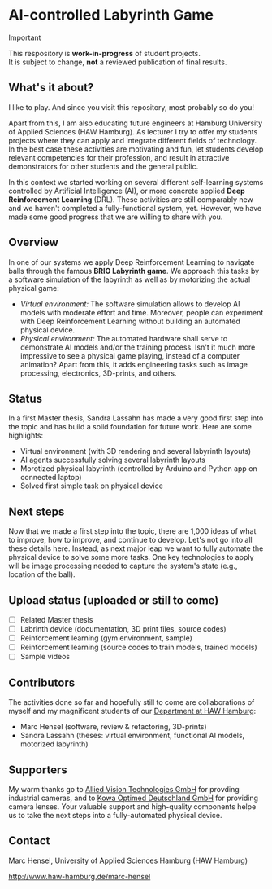 # AI-controlled Labyrinth Game

> [!IMPORTANT]
> This respository is __work-in-progress__ of student projects.<br>
> It is subject to change, __not__ a reviewed publication of final results.

## What's it about?
I like to play. And since you visit this repository, most probably so do you!

Apart from this, I am also educating future engineers at Hamburg University of Applied Sciences (HAW Hamburg). As lecturer I try to offer my students projects where they can apply and integrate different fields of technology. In the best case these activities are motivating and fun, let students develop relevant competencies for their profession, and result in attractive demonstrators for other students and the general public.

In this context we started working on several different self-learning systems controlled by Artificial Intelligence (AI), or more concrete applied __Deep Reinforcement Learning__ (DRL). These activities are still comparably new and we haven't completed a fully-functional system, yet. However, we have made some good progress that we are willing to share with you.

## Overview
In one of our systems we apply Deep Reinforcement Learning to navigate balls through the famous __BRIO Labyrinth game__. We approach this tasks by a software simulation of the labyrinth as well as by motorizing the actual physical game:

- _Virtual environment:_ The software simulation allows to develop AI models with moderate effort and time. Moreover, people can experiment with Deep Reinforcement Learning without building an automated physical device.
- _Physical environment:_ The automated hardware shall serve to demonstrate AI models and/or the training process. Isn't it much more impressive to see a physical game playing, instead of a computer animation? Apart from this, it adds engineering tasks such as image processing, electronics, 3D-prints, and others.

## Status
In a first Master thesis, Sandra Lassahn has made a very good first step into the topic and has build a solid foundation for future work. Here are some highlights:

- Virtual environment (with 3D rendering and several labyrinth layouts)
- AI agents successfully solving several labyrinth layouts
- Morotized physical labyrinth (controlled by Arduino and Python app on connected laptop)
- Solved first simple task on physical device 

## Next steps
Now that we made a first step into the topic, there are 1,000 ideas of what to improve, how to improve, and continue to develop. Let's not go into all these details here. Instead, as next major leap we want to fully automate the physical device to solve some more tasks. One key technologies to apply will be image processing needed to capture the system's state (e.g., location of the ball).

## Upload status (uploaded or still to come)
- [ ] Related Master thesis
- [ ] Labrinth device (documentation, 3D print files, source codes)
- [ ] Reinforcement learning (gym environment, sample)
- [ ] Reinforcement learning (source codes to train models, trained models)
- [ ] Sample videos

## Contributors
The activities done so far and hopefully still to come are collaborations of myself and my magnificent students of our [Department at HAW Hamburg](https://www.haw-hamburg.de/hochschule/technik-und-informatik/departments/informations-und-elektrotechnik/studium/studiengaenge/):

- Marc Hensel (software, review & refactoring, 3D-prints)
- Sandra Lassahn (theses: virtual environment, functional AI models, motorized labyrinth)

## Supporters
My warm thanks go to [Allied Vision Technologies GmbH](https://www.alliedvision.com/) for provding industrial cameras, and to [Kowa Optimed Deutschland GmbH](https://www.kowa-lenses.com/) for providing camera lenses. Your valuable support and high-quality components helpe us to take the next steps into a fully-automated physical device.

## Contact
Marc Hensel, University of Applied Sciences Hamburg (HAW Hamburg)

http://www.haw-hamburg.de/marc-hensel

